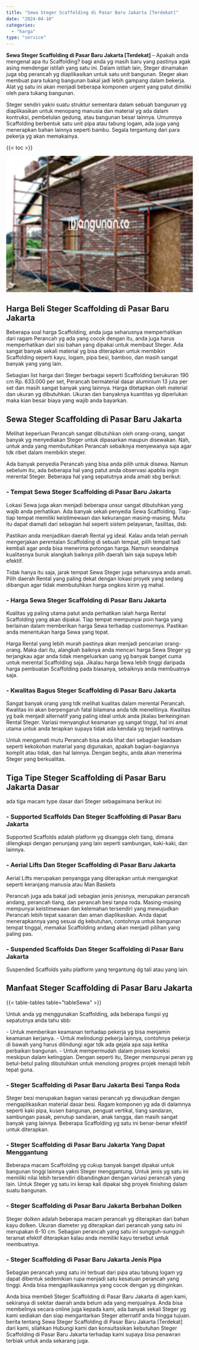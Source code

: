 ```yaml
---
title: "Sewa Steger Scaffolding di Pasar Baru Jakarta [Terdekat]"
date: "2024-04-10"
categories: 
  - "harga"
type: "service"
---
```


**Sewa Steger Scaffolding di Pasar Baru Jakarta \[Terdekat\]** – Apakah anda mengenal apa itu Scaffolding? bagi anda yg masih baru yang pastinya agak asing mendengar istilah yang satu ini. Dalam istilah lain, Steger dinamakan juga sbg perancah yg diaplikasikan untuk satu unit bangunan. Steger akan membuat para tukang bangunan bakal jadi lebih gampang dalam bekerja. Alat yg satu ini akan menjadi beberapa komponen urgent yang patut dimiliki oleh para tukang bangunan.

Steger sendiri yakni suatu struktur sementara dalam sebuah bangunan yg diaplikasikan untuk menopang manusia dan material yg ada dalam kontruksi, pembetulan gedung, atau bangunan besar lainnya. Umumnya Scaffolding berbentuk satu unit pipa atau tabung logam, ada juga yang menerapkan bahan lainnya seperti bambu. Segala tergantung dari para pekerja yg akan memakainya.

{{< toc >}}

![Sewa Steger Scaffolding di Pasar Baru Jakarta [Terdekat]](/images/sewa-scaffolding-steger-20.png)

## Harga Beli Steger Scaffolding di Pasar Baru Jakarta

Beberapa soal harga Scaffolding, anda juga seharusnya memperhatikan dari ragam Perancah yg ada yang cocok dengan itu, anda juga harus memperhatikan dari sisi bahan yang dipakai untuk membaut Steger. Ada sangat banyak sekali material yg bisa diterapkan untuk membikin Scaffolding seperti kayu, logam, pipa besi, bamboo, dan masih sangat banyak yang yang lain.

Sebagian list harga dari Steger berbagai seperti Scaffolding berukuran 190 cm Rp. 633.000 per set, Perancah bermaterial dasar aluminium 13 juta per set dan masih sangat banyak yang lainnya. Harga ditetapkan oleh material dan ukuran yg dibutuhkan. Ukuran dan banyaknya kuantitas yg diperlukan maka kian besar biaya yang wajib anda bayarkan.

## Sewa Steger Scaffolding di Pasar Baru Jakarta

Melihat keperluan Perancah sangat dibutuhkan oleh orang-orang, sangat banyak yg menyediakan Steger untuk dipasarkan maupun disewakan. Nah, untuk anda yang membutuhkan Perancah sebaiknya menyewanya saja agar tdk ribet dalam membikin steger.

Ada banyak penyedia Perancah yang bisa anda pilih untuk disewa. Namun sebelum itu, ada beberapa hal yang patut anda observasi apabila ingin merental Steger. Beberapa hal yang sepatutnya anda amati sbg berikut:

### \- Tempat Sewa Steger Scaffolding di Pasar Baru Jakarta

Lokasi Sewa juga akan menjadi beberapa unsur sangat dibutuhkan yang wajib anda perhatikan. Ada banyak sekali penyedia Sewa Scaffolding. Tiap-tiap tempat memiliki keistimewaan dan kekurangan masing-masing. Mutu itu dapat diamati dari sebagian hal seperti sistem pelayanan, fasilitas, dsb.

Pastikan anda menjadikan daerah Rental yg ideal. Kalau anda telah pernah mengerjakan perentalan Scaffolding di sebuah tempat, pilih tempat tadi kembali agar anda bisa menerima potongan harga. Namun seandainya kualitasnya buruk alangkah baiknya pilih daerah lain saja supaya lebih efektif.

Tidak hanya itu saja, jarak tempat Sewa Steger juga seharusnya anda amati. Pilih daerah Rental yang paling dekat dengan lokasi proyek yang sedang dibangun agar tidak membutuhkan harga ongkos kirim yg mahal.

### \- Harga Sewa Steger Scaffolding di Pasar Baru Jakarta

Kualitas yg paling utama patut anda perhatikan ialah harga Rental Scaffolding yang akan dipakai. Tiap tempat mempunyai poin harga yang berlainan dalam memberikan harga Sewa terhadap customernya. Pastikan anda menentukan harga Sewa yang tepat.

Harga Rental yang lebih murah pastinya akan menjadi pencarian orang-orang. Maka dari itu, alangkah baiknya anda mencari harga Sewa Steger yg terjangkau agar anda tidak mengeluarkan uang yg banyak banget cuma untuk merental Scaffolding saja. Jikalau harga Sewa lebih tinggi daripada harga pembuatan Scaffolding pada biasanya, sebaiknya anda membuatnya saja.

### \- Kwalitas Bagus Steger Scaffolding di Pasar Baru Jakarta

Sangat banyak orang yang tdk melihat kualitas dalam merental Perancah. Kwalitas ini akan berpengaruh fatal bilamana anda tdk menelitinya. Kwalitas yg baik menjadi alternatif yang paling ideal untuk anda jikalau berkeinginan Rental Steger. Variasi menyangkut keamanan yg sangat tinggi, hal ini amat utama untuk anda terapkan supaya tidak ada kendala yg terjadi nantinya.

Untuk mengamati mutu Perancah bisa anda lihat dari sebagian keadaan seperti kekokohan material yang digunakan, apakah bagian-bagiannya komplit atau tidak, dan hal lainnya. Dengan begitu, anda akan menerima Steger yang berkualitas.

## Tiga Tipe Steger Scaffolding di Pasar Baru Jakarta Dasar

ada tiga macam type dasar dari Steger sebagaimana berikut ini:

### \- Supported Scaffolds Dan Steger Scaffolding di Pasar Baru Jakarta

Supported Scaffolds adalah platform yg disangga oleh tiang, dimana dilengkapi dengan penunjang yang lain seperti sambungan, kaki-kaki, dan lainnya.

### \- Aerial Lifts Dan Steger Scaffolding di Pasar Baru Jakarta

Aerial Lifts merupakan penyangga yang diterapkan untuk mengangkat seperti keranjang manusia atau Man Baskets

Perancah juga ada bakal jadi sebagian jenis jenisnya, merupakan perancah andang, perancah tiang, dan perancah besi tanpa roda. Masing-masing mempunyai keistimewaan dan kelemahan tersendiri yang mewujudkan Perancah lebih tepat sasaran dan aman diaplikasikan. Anda dapat menerapkannya yang sesuai dg kebutuhan, contohnya untuk bangunan tempat tinggal, memakai Scaffolding andang akan menjadi pilihan yang paling pas.

### \- Suspended Scaffolds Dan Steger Scaffolding di Pasar Baru Jakarta

Suspended Scaffolds yaitu platform yang tergantung dg tali atau yang lain.

## Manfaat Steger Scaffolding di Pasar Baru Jakarta

{{< table-tables table="tableSewa" >}}

Untuk anda yg menggunakan Scaffolding, ada beberapa fungsi yg sepatutnya anda tahu sbb:

\- Untuk memberikan keamanan terhadap pekerja yg bisa menjamin keamanan kerjanya. - Untuk melindungi pekerja lainnya, contohnya pekerja di bawah yang harus dilindungi agar tdk ada gejala apa saja ketika perbaikan bangunan. - Untuk mempermudah dalam proses koreksi meskipun dalam ketinggian. Dengan seperti itu, Steger mempunyai peran yg betul-betul paling dibutuhkan untuk menolong progres projek menajdi lebih tepat guna.

### \- Steger Scaffolding di Pasar Baru Jakarta Besi Tanpa Roda

Steger besi merupakan bagian variasi perancah yg diwujudkan dengan mengaplikasikan material dasar besi. Ragam komponen yg ada di dalamnya seperti kaki pipa, kusen bangunan, penguat vertikal, tiang sandaran, sambungan pasak, penutup sandaran, anak tangga, dan masih sangat banyak yang lainnya. Beberapa Scaffolding yg satu ini benar-benar efektif untuk diterapkan.

### \- Steger Scaffolding di Pasar Baru Jakarta Yang Dapat Menggantung

Beberapa macam Scaffolding yg cukup banyak banget dipakai untuk bangunan tinggi lainnya yakni Steger menggantung. Untuk jenis yg satu ini memiliki nilai lebih tersendiri dibandingkan dengan variasi perancah yang lain. Untuk Steger yg satu ini kerap kali dipakai sbg proyek finishing dalam suatu bangunan.

### \- Steger Scaffolding di Pasar Baru Jakarta Berbahan Dolken

Steger dolken adalah beberapa macam perancah yg diterapkan dari bahan kayu dolken. Ukuran diameter yg diterapkan dari perancah yang satu ini merupakan 6-10 cm. Sebagian perancah yang satu ini sungguh-sungguh teramat efektif diterapkan kalau anda memiliki kayu tersebut untuk membuatnya.

### \- Steger Scaffolding di Pasar Baru Jakarta Jenis Pipa

Sebagian perancah yang satu ini terbuat dari pipa atau tabung logam yg dapat dibentuk sedemikian rupa menjadi satu kesatuan perancah yang tinggi. Anda bisa mengaplikasikannya yang cocok dengan yg diinginkan.

Anda bisa membeli Steger Scaffolding di Pasar Baru Jakarta di agen kami, sekiranya di sekitar daerah anda belum ada yang menjualnya. Anda bisa membelinya secara online juga kepada kami, ada banyak sekali Steger yg kami sediakan dan siap mengantarkan Steger alternatif anda hingga tujuan. berita tentang Sewa Steger Scaffolding di Pasar Baru Jakarta \[Terdekat\] dari kami, silahkan Hubungi kami dan konsultasikan kebutuhan Steger Scaffolding di Pasar Baru Jakarta terhadap kami supaya bisa penawran terbiak untuk anda sekarang juga.
